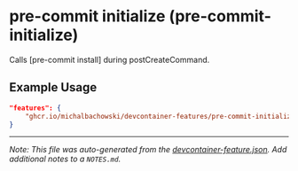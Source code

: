 
# pre-commit initialize (pre-commit-initialize)

Calls [pre-commit install] during postCreateCommand.

## Example Usage

```json
"features": {
    "ghcr.io/michalbachowski/devcontainer-features/pre-commit-initialize:0": {}
}
```





---

_Note: This file was auto-generated from the [devcontainer-feature.json](https://github.com/michalbachowski/devcontainer-features/blob/main/./pre-commit-initialize/devcontainer-feature.json).  Add additional notes to a `NOTES.md`._
